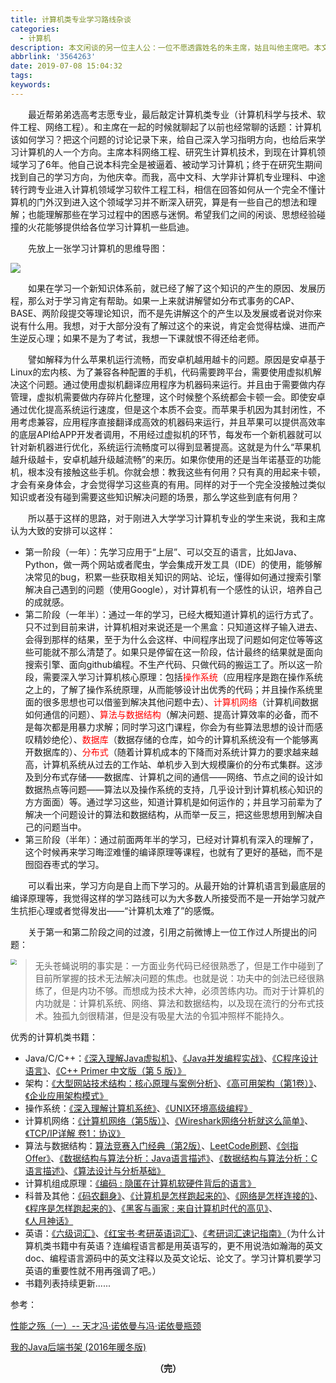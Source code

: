 ```yaml
---
title: 计算机类专业学习路线杂谈
categories:
  - 计算机
description: 本文闲谈的另一位主人公：一位不愿透露姓名的朱主席，姑且叫他主席吧。本文面向对象：高考完进入大学学习计算机专业或者从完全一个门外汉、想进入计算机领域学习的人。
abbrlink: '3564263'
date: 2019-07-08 15:04:32
tags:
keywords:
---
```


　　最近帮弟弟选高考志愿专业，最后敲定计算机类专业（计算机科学与技术、软件工程、网络工程）。和主席在一起的时候就聊起了以前也经常聊的话题：计算机该如何学习？把这个问题的讨论记录下来，给自己深入学习指明方向，也给后来学习计算机的人一个方向。主席本科网络工程、研究生计算机技术，到现在计算机领域学习了6年。他自己说本科完全是被逼着、被动学习计算机；终于在研究生期间找到自己的学习方向，为他庆幸。而我，高中文科、大学非计算机专业理科、中途转行跨专业进入计算机领域学习软件工程工科，相信在回答如何从一个完全不懂计算机的门外汉到进入这个领域学习并不断深入研究，算是有一些自己的想法和理解；也能理解那些在学习过程中的困惑与迷惘。希望我们之间的闲谈、思想经验碰撞的火花能够提供给各位学习计算机一些启迪。

　　先放上一张学习计算机的思维导图：

![](http://ww1.sinaimg.cn/large/75a4a8eegy1g4ss8xzxbmj20wz1fbgqh.jpg)

　　如果在学习一个新知识体系前，就已经了解了这个知识的产生的原因、发展历程，那么对于学习肯定有帮助。如果一上来就讲解譬如分布式事务的CAP、BASE、两阶段提交等理论知识，而不是先讲解这个的产生以及发展或者说对你来说有什么用。我想，对于大部分没有了解过这个的来说，肯定会觉得枯燥、进而产生逆反心理；如果不是为了考试，我想一下课就恨不得还给老师。

　　譬如解释为什么苹果机运行流畅，而安卓机越用越卡的问题。原因是安卓基于Linux的宏内核、为了兼容各种配置的手机，代码需要跨平台，需要使用虚拟机解决这个问题。通过使用虚拟机翻译应用程序为机器码来运行。并且由于需要做内存管理，虚拟机需要做内存碎片化整理，这个时候整个系统都会卡顿一会。即使安卓通过优化提高系统运行速度，但是这个本质不会变。而苹果手机因为其封闭性，不用考虑兼容，应用程序直接翻译成高效的机器码来运行，并且苹果可以提供高效率的底层API给APP开发者调用，不用经过虚拟机的环节，每发布一个新机器就可以针对新机器进行优化，系统运行流畅度可以得到显著提高。这就是为什么“苹果机越升级越卡，安卓机越升级越流畅”的来历。如果你使用的还是当年诺基亚的功能机，根本没有接触这些手机。你就会想：教我这些有何用？只有真的用起来卡顿，才会有亲身体会，才会觉得学习这些真的有用。同样的对于一个完全没接触过类似知识或者没有碰到需要这些知识解决问题的场景，那么学这些到底有何用？

　　所以基于这样的思路，对于刚进入大学学习计算机专业的学生来说，我和主席认为大致的安排可以这样：

- 第一阶段（一年）：先学习应用于“上层”、可以交互的语言，比如Java、Python，做一两个网站或者爬虫，学会集成开发工具（IDE）的使用，能够解决常见的bug，积累一些获取相关知识的网站、论坛，懂得如何通过搜索引擎解决自己遇到的问题（使用Google），对计算机有一个感性的认识，培养自己的成就感。
- 第二阶段（一年半）：通过一年的学习，已经大概知道计算机的运行方式了。只不过到目前来讲，计算机相对来说还是一个黑盒：只知道这样子输入进去、会得到那样的结果，至于为什么会这样、中间程序出现了问题如何定位等等这些可能就不那么清楚了。如果只是停留在这一阶段，估计最终的结果就是面向搜索引擎、面向github编程。不生产代码、只做代码的搬运工了。所以这一阶段，需要深入学习计算机核心原理：包括<font color="red">操作系统</font>（应用程序是跑在操作系统之上的，了解了操作系统原理，从而能够设计出优秀的代码；并且操作系统里面的很多思想也可以借鉴到解决其他问题中去）、<font color="red">计算机网络</font>（计算机间数据如何通信的问题）、<font color="red">算法与数据结构</font>（解决问题、提高计算效率的必备，而不是每次都是用暴力求解；同时学习这门课程，你会为有些算法思想的设计而感叹精妙绝伦）、<font color="red">数据库</font>（数据存储的仓库，如今的计算机系统没有一个能够离开数据库的）、<font color="red">分布式</font>（随着计算机成本的下降而对系统计算力的要求越来越高，计算机系统从过去的工作站、单机步入到大规模廉价的分布式集群。这涉及到分布式存储——数据库、计算机之间的通信——网络、节点之间的设计如数据热点等问题——算法以及操作系统的支持，几乎设计到计算机核心知识的方方面面）等。通过学习这些，知道计算机是如何运作的；并且学习前辈为了解决一个问题设计的算法和数据结构，从而举一反三，把这些思想用到解决自己的问题当中。
- 第三阶段（半年）：通过前面两年半的学习，已经对计算机有深入的理解了，这个时候再来学习晦涩难懂的编译原理等课程，也就有了更好的基础，而不是囫囵吞枣式的学习。

　　可以看出来，学习方向是自上而下学习的。从最开始的计算机语言到最底层的编译原理等，我觉得这样的学习路线可以为大多数人所接受而不是一开始学习就产生抗拒心理或者觉得发出——“计算机太难了”的感慨。

　　关于第一和第二阶段之间的过渡，引用之前微博上一位工作过人所提出的问题：

<img src="http://ww1.sinaimg.cn/large/75a4a8eegy1g4sk5hnbsgj20j60h176e.jpg" align="left" style="zoom:60%" />

> 无头苍蝇说明的事实是：一方面业务代码已经很熟悉了，但是工作中碰到了目前所掌握的技术无法解决问题的焦虑。也就是说：功夫中的剑法已经很熟练了，但是内功不够。而想成为技术大神，必须苦练内功。而对于计算机的内功就是：计算机系统、网络、算法和数据结构，以及现在流行的分布式技术。独孤九剑很精湛，但是没有吸星大法的令狐冲照样不能持久。

优秀的计算机类书籍：

- Java/C/C++：[《深入理解Java虚拟机》](https://book.douban.com/subject/24722612/)、[《Java并发编程实战》](https://book.douban.com/subject/10484692/)、[《C程序设计语言》](https://book.douban.com/subject/1139336/)、[《C++ Primer 中文版（第 5 版）》](https://book.douban.com/subject/25708312/)
- 架构：[《大型网站技术结构：核心原理与案例分析》](https://book.douban.com/subject/25723064/)、[《高可用架构（第1卷）》](https://book.douban.com/subject/27167798/)、[《企业应用架构模式》](https://book.douban.com/subject/4826290/)
- 操作系统：[《深入理解计算机系统》](https://book.douban.com/subject/26912767/)、[《UNIX环境高级编程》](https://book.douban.com/subject/25900403/)
- 计算机网络：[《计算机网络（第5版）》](https://book.douban.com/subject/10510747/)、[《Wireshark网络分析就这么简单》](https://book.douban.com/subject/26268767/)、[《TCP/IP详解 卷1：协议》](https://book.douban.com/subject/1088054/)
- 算法与数据结构：[算法竞赛入门经典（第2版）](https://book.douban.com/subject/25902102/)、[LeetCode刷题](https://leetcode.com/problemset/all/)、[《剑指Offer》](https://book.douban.com/subject/6966465/)、[《数据结构与算法分析：Java语言描述》](https://book.douban.com/subject/3351237/)、[《数据结构与算法分析：C语言描述》](https://book.douban.com/subject/1139426/)、[《算法设计与分析基础》](https://book.douban.com/subject/26337727/)
- 计算机组成原理：[《编码 : 隐匿在计算机软硬件背后的语言》](https://book.douban.com/subject/4822685/)
- 科普及其他：[《码农翻身》](https://book.douban.com/subject/30231515/)、[《计算机是怎样跑起来的》](https://book.douban.com/subject/26397183/)、[《网络是怎样连接的》](https://book.douban.com/subject/26941639/)、[《程序是怎样跑起来的》](https://book.douban.com/subject/26365491/)、[《黑客与画家 : 来自计算机时代的高见》](https://book.douban.com/subject/25724948/)、[《人月神话》](https://book.douban.com/subject/1102259/)
- 英语：[《六级词汇》](https://book.douban.com/subject/1264315/)、[《红宝书·考研英语词汇》](https://book.douban.com/subject/2109512/)、[《考研词汇速记指南》](https://book.douban.com/subject/11515950/)（为什么计算机类书籍中有英语？连编程语言都是用英语写的，更不用说浩如瀚海的英文doc、编程语言源码中的英文注释以及英文论坛、论文了。学习计算机要学习英语的重要性就不用再强调了吧。）
- 书籍列表持续更新......

参考：

[性能之殇（一）-- 天才冯·诺依曼与冯·诺依曼瓶颈](https://lvwenhan.com/%E6%93%8D%E4%BD%9C%E7%B3%BB%E7%BB%9F/492.html)

[我的Java后端书架 (2016年暖冬版)](http://calvin1978.blogcn.com/articles/bookshelf16.html)

<center><font style="font-weight:bold">（完）</font></center>
